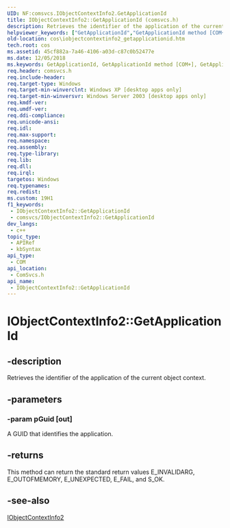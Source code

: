 ```yaml
---
UID: NF:comsvcs.IObjectContextInfo2.GetApplicationId
title: IObjectContextInfo2::GetApplicationId (comsvcs.h)
description: Retrieves the identifier of the application of the current object context.
helpviewer_keywords: ["GetApplicationId","GetApplicationId method [COM+]","GetApplicationId method [COM+]","IObjectContextInfo2 interface","IObjectContextInfo2 interface [COM+]","GetApplicationId method","IObjectContextInfo2.GetApplicationId","IObjectContextInfo2::GetApplicationId","_cos_IObjectContextInfo2_GetApplicationId","comsvcs/IObjectContextInfo2::GetApplicationId","cos.iobjectcontextinfo2_getapplicationid"]
old-location: cos\iobjectcontextinfo2_getapplicationid.htm
tech.root: cos
ms.assetid: 45cf882a-7a46-4106-a03d-c87c0b52477e
ms.date: 12/05/2018
ms.keywords: GetApplicationId, GetApplicationId method [COM+], GetApplicationId method [COM+],IObjectContextInfo2 interface, IObjectContextInfo2 interface [COM+],GetApplicationId method, IObjectContextInfo2.GetApplicationId, IObjectContextInfo2::GetApplicationId, _cos_IObjectContextInfo2_GetApplicationId, comsvcs/IObjectContextInfo2::GetApplicationId, cos.iobjectcontextinfo2_getapplicationid
req.header: comsvcs.h
req.include-header: 
req.target-type: Windows
req.target-min-winverclnt: Windows XP [desktop apps only]
req.target-min-winversvr: Windows Server 2003 [desktop apps only]
req.kmdf-ver: 
req.umdf-ver: 
req.ddi-compliance: 
req.unicode-ansi: 
req.idl: 
req.max-support: 
req.namespace: 
req.assembly: 
req.type-library: 
req.lib: 
req.dll: 
req.irql: 
targetos: Windows
req.typenames: 
req.redist: 
ms.custom: 19H1
f1_keywords:
 - IObjectContextInfo2::GetApplicationId
 - comsvcs/IObjectContextInfo2::GetApplicationId
dev_langs:
 - c++
topic_type:
 - APIRef
 - kbSyntax
api_type:
 - COM
api_location:
 - ComSvcs.h
api_name:
 - IObjectContextInfo2::GetApplicationId
---
```


# IObjectContextInfo2::GetApplicationId


## -description

Retrieves the identifier of the application of the current object context.

## -parameters

### -param pGuid [out]

A GUID that identifies the application.

## -returns

This method can return the standard return values E_INVALIDARG, E_OUTOFMEMORY, E_UNEXPECTED, E_FAIL, and S_OK.

## -see-also

<a href="/windows/desktop/api/comsvcs/nn-comsvcs-iobjectcontextinfo2">IObjectContextInfo2</a>

